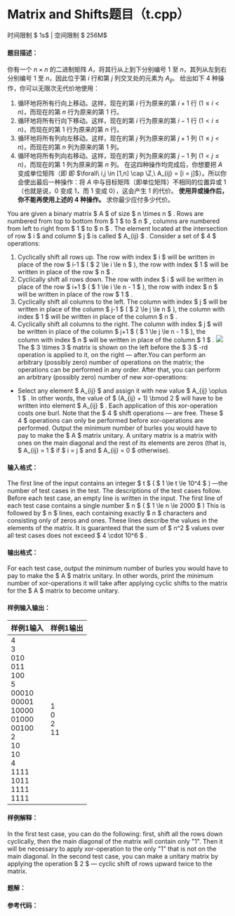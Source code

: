 
# Matrix and Shifts题目（t.cpp）
时间限制 $ 1s$   |   空间限制 $ 256M$

#### 题目描述：

你有一个 $n\times n$ 的二进制矩阵 $A$，将其行从上到下分别编号 $1$ 至 $n$，其列从左到右分别编号 $1$ 至 $n$，因此位于第 $i$ 行和第 $j$ 列交叉处的元素为 $A_{ij}$。
给出如下 $4$ 种操作，你可以无限次无代价地使用：

1. 循环地将所有行向上移动。这样，现在的第 $i$ 行为原来的第 $i + 1$ 行 $(1 \leq i \lt n)$，而现在的第 $n$ 行为原来的第 $1$ 行。
1. 循环地将所有行向下移动。这样，现在的第 $i$ 行为原来的第 $i - 1$ 行 $(1 \lt i \leq n)$，而现在的第 $1$ 行为原来的第 $n$ 行。
1. 循环地将所有列向左移动。这样，现在的第 $j$ 列为原来的第 $j + 1$ 列 $(1 \leq j \lt n)$，而现在的第 $n$ 列为原来的第 $1$ 列。
1. 循环地将所有列向右移动。这样，现在的第 $j$ 列为原来的第 $j - 1$ 列 $(1 \lt j \leq n)$，而现在的第 $1$ 列为原来的第 $n$ 列。
    在这四种操作均完成后，你想要把 $A$ 变成单位矩阵（即 即 $\forall\ i,j \in [1,n] \cap \Z,\ A_{ij} = [i = j]$）。所以你会使出最后一种操作：将 $A$ 中与目标矩阵（即单位矩阵）不相同的位置异或 $1$（也就是说，$0$ 变成 $1$，而 $1$ 变成 $0$），这会产生 $1$ 的代价。
    **使用异或操作后，你不能再使用上述的 $4$ 种操作。** 求你最少应付多少代价。



You are given a binary matrix $ A $ of size $ n \times n $ . Rows are numbered from top to bottom from $ 1 $ to $ n $ , columns are numbered from left to right from $ 1 $ to $ n $ . The element located at the intersection of row $ i $ and column $ j $ is called $ A_{ij} $ . Consider a set of $ 4 $ operations:

1. Cyclically shift all rows up. The row with index $ i $ will be written in place of the row $ i-1 $ ( $ 2 \le i \le n $ ), the row with index $ 1 $ will be written in place of the row $ n $ .
2. Cyclically shift all rows down. The row with index $ i $ will be written in place of the row $ i+1 $ ( $ 1 \le i \le n - 1 $ ), the row with index $ n $ will be written in place of the row $ 1 $ .
3. Cyclically shift all columns to the left. The column with index $ j $ will be written in place of the column $ j-1 $ ( $ 2 \le j \le n $ ), the column with index $ 1 $ will be written in place of the column $ n $ .
4. Cyclically shift all columns to the right. The column with index $ j $ will be written in place of the column $ j+1 $ ( $ 1 \le j \le n - 1 $ ), the column with index $ n $ will be written in place of the column $ 1 $ .
    ![](https://cdn.luogu.com.cn/upload/vjudge_pic/CF1660E/12668e041dd8d5dbd1e7d6bac1040ded6cc9fc28.png)The $ 3 \times 3 $ matrix is shown on the left before the $ 3 $ -rd operation is applied to it, on the right — after.You can perform an arbitrary (possibly zero) number of operations on the matrix; the operations can be performed in any order.
    After that, you can perform an arbitrary (possibly zero) number of new xor-operations:

- Select any element $ A_{ij} $ and assign it with new value $ A_{ij} \oplus 1 $ . In other words, the value of $ (A_{ij} + 1) \bmod 2 $ will have to be written into element $ A_{ij} $ .
    Each application of this xor-operation costs one burl. Note that the $ 4 $ shift operations — are free. These $ 4 $ operations can only be performed before xor-operations are performed.
    Output the minimum number of burles you would have to pay to make the $ A $ matrix unitary. A unitary matrix is a matrix with ones on the main diagonal and the rest of its elements are zeros (that is, $ A_{ij} = 1 $ if $ i = j $ and $ A_{ij} = 0 $ otherwise).

#### 输入格式：

The first line of the input contains an integer $ t $ ( $ 1 \le t \le 10^4 $ ) —the number of test cases in the test.
The descriptions of the test cases follow. Before each test case, an empty line is written in the input.
The first line of each test case contains a single number $ n $ ( $ 1 \le n \le 2000 $ )
This is followed by $ n $ lines, each containing exactly $ n $ characters and consisting only of zeros and ones. These lines describe the values in the elements of the matrix.
It is guaranteed that the sum of $ n^2 $ values over all test cases does not exceed $ 4 \cdot 10^6 $ .

#### 输出格式：

For each test case, output the minimum number of burles you would have to pay to make the $ A $ matrix unitary. In other words, print the minimum number of xor-operations it will take after applying cyclic shifts to the matrix for the $ A $ matrix to become unitary.

#### 样例输入输出：

| 样例1输入                                                    | 样例1输出            |
| ------------------------------------------------------------ | -------------------- |
| 4<br/>3<br/>010<br/>011<br/>100<br/>5<br/>00010<br/>00001<br/>10000<br/>01000<br/>00100<br/>2<br/>10<br/>10<br/>4<br/>1111<br/>1011<br/>1111<br/>1111 | 1<br/>0<br/>2<br/>11 |

#### 样例解释：

In the first test case, you can do the following: first, shift all the rows down cyclically, then the main diagonal of the matrix will contain only "1". Then it will be necessary to apply xor-operation to the only "1" that is not on the main diagonal.
In the second test case, you can make a unitary matrix by applying the operation $ 2 $ — cyclic shift of rows upward twice to the matrix.

<div STYLE="page-break-after: always;"/>

#### 题解：



#### 参考代码：

```c++

```

